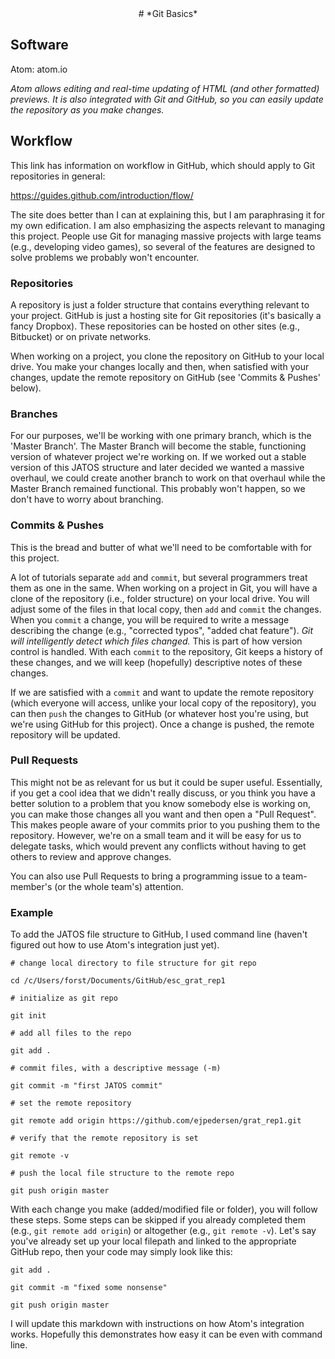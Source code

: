 <center># *Git Basics*</center>

## Software

Atom: atom.io

*Atom allows editing and real-time updating of HTML (and other formatted) previews. It is also integrated with Git and GitHub, so you can easily update the repository as you make changes.*

## Workflow

This link has information on workflow in GitHub, which should apply to Git repositories in general:

https://guides.github.com/introduction/flow/

The site does better than I can at explaining this, but I am paraphrasing it for my own edification. I am also emphasizing the aspects relevant to managing this project. People use Git for managing massive projects with large teams (e.g., developing video games), so several of the features are designed to solve problems we probably won't encounter.

### Repositories

A repository is just a folder structure that contains everything relevant to your project. GitHub is just a hosting site for Git repositories (it's basically a fancy Dropbox). These repositories can be hosted on other sites (e.g., Bitbucket) or on private networks.

When working on a project, you clone the repository on GitHub to your local drive. You make your changes locally and then, when satisfied with your changes, update the remote repository on GitHub (see 'Commits & Pushes' below).

### Branches

For our purposes, we'll be working with one primary branch, which is the 'Master Branch'. The Master Branch will become the stable, functioning version of whatever project we're working on. If we worked out a stable version of this JATOS structure and later decided we wanted a massive overhaul, we could create another branch to work on that overhaul while the Master Branch remained functional. This probably won't happen, so we don't have to worry about branching.

### Commits & Pushes

This is the bread and butter of what we'll need to be comfortable with for this project.

A lot of tutorials separate `add` and `commit`, but several programmers treat them as one in the same. When working on a project in Git, you will have a clone of the repository (i.e., folder structure) on your local drive. You will adjust some of the files in that local copy, then `add` and `commit` the changes. When you `commit` a change, you will be required to write a message describing the change (e.g., "corrected typos", "added chat feature"). *Git will intelligently detect which files changed.* This is part of how version control is handled. With each `commit` to the repository, Git keeps a history of these changes, and we will keep (hopefully) descriptive notes of these changes.

If we are satisfied with a `commit` and want to update the remote repository (which everyone will access, unlike your local copy of the repository), you can then `push` the changes to GitHub (or whatever host you're using, but we're using GitHub for this project). Once a change is pushed, the remote repository will be updated.

### Pull Requests

This might not be as relevant for us but it could be super useful. Essentially, if you get a cool idea that we didn't really discuss, or you think you have a better solution to a problem that you know somebody else is working on, you can make those changes all you want and then open a "Pull Request". This makes people aware of your commits prior to you pushing them to the repository. However, we're on a small team and it will be easy for us to delegate tasks, which would prevent any conflicts without having to get others to review and approve changes.

You can also use Pull Requests to bring a programming issue to a team-member's (or the whole team's) attention.

### Example

To add the JATOS file structure to GitHub, I used command line (haven't figured out how to use Atom's integration just yet).

```{r eval = F}
# change local directory to file structure for git repo

cd /c/Users/forst/Documents/GitHub/esc_grat_rep1

# initialize as git repo

git init

# add all files to the repo

git add .

# commit files, with a descriptive message (-m)

git commit -m "first JATOS commit"

# set the remote repository

git remote add origin https://github.com/ejpedersen/grat_rep1.git

# verify that the remote repository is set

git remote -v

# push the local file structure to the remote repo

git push origin master
```


With each change you make (added/modified file or folder), you will follow these steps. Some steps can be skipped if you already completed them (e.g., `git remote add origin`) or altogether (e.g., `git remote -v`). Let's say you've already set up your local filepath and linked to the appropriate GitHub repo, then your code may simply look like this:

```{r eval = F}
git add .

git commit -m "fixed some nonsense"

git push origin master
```


I will update this markdown with instructions on how Atom's integration works. Hopefully this demonstrates how easy it can be even with command line.
